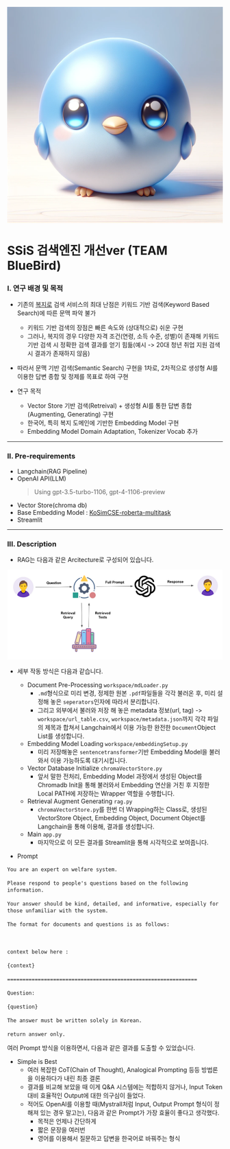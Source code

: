 ![logo](/image/bluebird.png)

# SSiS 검색엔진 개선ver (TEAM BlueBird)

### I. 연구 배경 및 목적

- 기존의 [복지로](https://www.bokjiro.go.kr/) 검색 서비스의 최대 난점은 키워드 기반 검색(Keyword Based Search)에 따른 문맥 파악 불가
	- 키워드 기반 검색의 장점은 빠른 속도와 (상대적으로) 쉬운 구현
	- 그러나, 복지의 경우 다양한 자격 조건(연령, 소득 수준, 성별)이 존재해 키워드 기반 검색 시 정확한 검색 결과를 얻기 힘듦(예시 -> 20대 청년 취업 지원 검색 시 결과가 존재하지 않음)
- 따라서 문맥 기반 검색(Semantic Search) 구현을 1차로, 2차적으로 생성형 AI를 이용한 답변 종합 및 정제를 목표로 하여 구현

- 연구 목적
	- Vector Store 기반 검색(Retreival) + 생성형 AI를 통한 답변 종합(Augmenting, Generating) 구현
	- 한국어, 특히 복지 도메인에 기반한 Embedding Model 구현
	- Embedding Model Domain Adaptation, Tokenizer Vocab 추가
---
### II. Pre-requirements

- Langchain(RAG Pipeline)
- OpenAI API(LLM)
	> Using gpt-3.5-turbo-1106, gpt-4-1106-preview
- Vector Store(chroma db)
- Base Embedding Model : [KoSimCSE-roberta-multitask](https://huggingface.co/BM-K/KoSimCSE-roberta-multitask)
- Streamlit
---
### III. Description

- RAG는 다음과 같은 Arcitecture로 구성되어 있습니다.

![rag](/image/rag.png)

- 세부 작동 방식은 다음과 같습니다.
	- Document Pre-Processing `workspace/mdLoader.py`
		- `.md`형식으로 미리 변경, 정제한 원본 `.pdf`파일들을 각각 불러온 후, 미리 설정해 놓은 `seperators`인자에 따라서 분리합니다.
		- 그리고 외부에서 불러와 저장 해 놓은 metadata 정보(url, tag) -> `workspace/url_table.csv`, `workspace/metadata.json`까지 각각 파일의 제목과 합쳐서 Langchain에서 이용 가능한 완전한 `Document`Object List를 생성합니다.
	- Embedding Model Loading `workspace/embeddingSetup.py`
		- 미리 저장해놓은 `sentencetransformer`기반 Embedding Model을 불러와서 이용 가능하도록 대기시킵니다.
	- Vector Database Initialize `chromaVectorStore.py`
		- 앞서 말한 전처리, Embedding Model 과정에서 생성된 Object를 Chromadb Init을 통해 불러와서 Embedding 연산을 거친 후 지정한 Local PATH에 저장하는 Wrapper 역할을 수행합니다.
	- Retrieval Augment Generating `rag.py`
		- `chromaVectorStore.py`를 한번 더 Wrapping하는 Class로, 생성된 VectorStore Object, Embedding Object, Document Object를 Langchain을 통해 이용해, 결과를 생성합니다.
	- Main `app.py`
		- 마지막으로 이 모든 결과를 Streamlit을 통해 시각적으로 보여줍니다.

- Prompt
```
You are an expert on welfare system.

Please respond to people's questions based on the following information.

Your answer should be kind, detailed, and informative, especially for those unfamiliar with the system.

The format for documents and questions is as follows:



context below here :

{context}

==============================================================

Question:

{question}

The answer must be written solely in Korean.

return answer only.
```

여러 Prompt 방식을 이용하면서, 다음과 같은 결과를 도출할 수 있었습니다.
- Simple is Best
	- 여러 복잡한 CoT(Chain of Thought), Analogical Prompting 등등 방법론을 이용하다가 내린 최종 결론
	- 결과를 비교해 보았을 때 이게 Q&A 시스템에는 적합하지 않거나, Input Token 대비 효율적인 Output에 대한 의구심이 들었다.
	- 적어도 OpenAI를 이용할 때(Mystrall처럼 Input, Output Prompt 형식이 정해져 있는 경우 말고는),  다음과 같은 Prompt가 가장 효율이 좋다고 생각했다.
		- 목적은 언제나 간단하게
		- 짧은 문장을 여러번
		- 영어를 이용해서 질문하고 답변을 한국어로 바꿔주는 형식
	